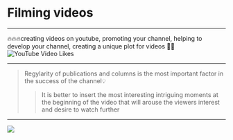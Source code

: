 # Filming videos
____
🔥🔥🔥creating videos on youtube, promoting your channel, helping to develop your channel, creating a unique plot for videos 🎥📣
![YouTube Video Likes](https://img.shields.io/youtube/likes/:videoId)
____
> Regylarity of publications and columns is the most important factor in the success of the channel💡
>> It is better to insert the most interesting intriguing moments at the beginning of the video that will arouse the viewers interest and desire to watch further
____

![](https://www.google.com/url?sa=i&url=https%3A%2F%2Fvariety.com%2F2022%2Fdigital%2Fnews%2Fyoutube-original-content-group-shutdown-1235156299%2F&psig=AOvVaw2KNwGTPX_gRyXxRtdE6kHN&ust=1711987153715000&source=images&cd=vfe&opi=89978449&ved=0CBIQjRxqFwoTCLjX_KjvnoUDFQAAAAAdAAAAABAE)
